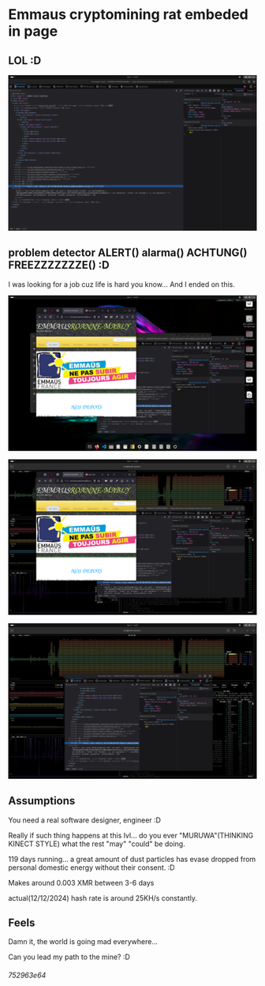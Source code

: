 # Emmaus cryptomining rat embeded in page 

## LOL :D

![OKLM](./img/oh-you-mean-smile.png)

## problem detector ALERT() alarma() ACHTUNG() FREEZZZZZZZE() :D

I was looking for a job cuz life is hard you know... And I ended on this.

![OKLM](./img/oh-you-mean-smile1.png)

![OKLM](./img/oh-you-mean-smile2.png)

![OKLM](./img/oh-you-mean-smile3.png)

## Assumptions

You need a real software designer, engineer :D

Really if such thing happens at this lvl... do you ever "MURUWA"(THINKING KINECT STYLE) what the rest "may" "could" be doing.

119 days running... a great amount of dust particles has evase dropped from personal domestic energy without their consent. :D

Makes around 0.003 XMR between 3-6 days

actual(12/12/2024) hash rate is around 25KH/s constantly.

## Feels

Damn it, the world is going mad everywhere...

Can you lead my path to the mine? :D

###### 752963e64
